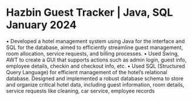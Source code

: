 # Hazbin Guest Tracker | Java, SQL January 2024
• Developed a hotel management system using Java for the interface and SQL for the database, aimed to efficiently
streamline guest management, room allocation, service requests, and billing processes.
• Used Swing, AWT to create a GUI that supports actions such as admin login, guest info, employee details, checkin and
checkout info, etc.
• Used SQL (Structured Query Language) for efficient management of the hotel’s relational database. Designed and
implemented a robust database schema to store and organize critical hotel data, including guest information, room
details, service requests like cleaning, car service, employee records
